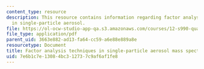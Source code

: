 ```yaml
---
content_type: resource
description: This resource contains information regarding factor analysis techniques
  in single-particle aerosol.
file: https://ol-ocw-studio-app-qa.s3.amazonaws.com/courses/12-s990-quantifying-uncertainty-fall-2012/7e6b1c7e13084bc312737c9af6af1fe8_MIT12_S990F12_Zawadowicz.pdf
file_type: application/pdf
parent_uid: 3663e882-ad13-fa64-cc59-a6e88e889a8e
resourcetype: Document
title: Factor analysis techniques in single-particle aerosol mass spectrometry
uid: 7e6b1c7e-1308-4bc3-1273-7c9af6af1fe8
---
```

